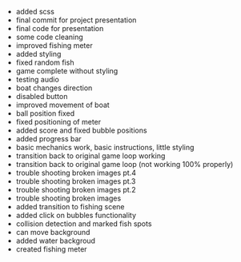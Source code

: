 - added scss
- final commit for  project presentation
- final code for presentation
- some code cleaning
- improved fishing meter
- added styling
- fixed random fish
- game complete without styling
- testing audio
- boat changes direction
- disabled button
- improved movement of boat
- ball position fixed
- fixed positioning of meter
- added score and fixed bubble positions
- added progress bar
- basic mechanics work, basic instructions, little styling
- transition back to original game loop working
- transition back to original game loop (not working 100% properly)
- trouble shooting broken images pt.4
- trouble shooting broken images pt.3
- trouble shooting broken images pt.2
- trouble shooting broken images
- added transition to fishing scene
- added click on bubbles functionality
- collision detection and marked fish spots
- can move background
- added water backgroud
- created fishing meter
